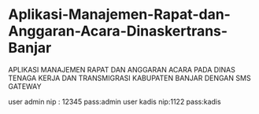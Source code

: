 # Aplikasi-Manajemen-Rapat-dan-Anggaran-Acara-Dinaskertrans-Banjar

APLIKASI MANAJEMEN RAPAT DAN ANGGARAN ACARA PADA DINAS TENAGA KERJA DAN TRANSMIGRASI KABUPATEN BANJAR DENGAN SMS GATEWAY

user admin nip : 12345 pass:admin
user kadis nip:1122 pass:kadis
